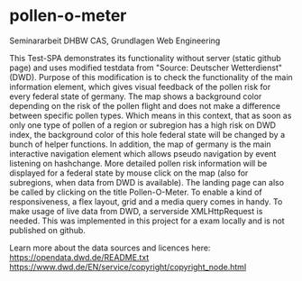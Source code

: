 # pollen-o-meter
Seminararbeit DHBW CAS, Grundlagen Web Engineering

This Test-SPA demonstrates its functionality without server (static github page) and uses modified testdata from  "Source: Deutscher Wetterdienst" (DWD). Purpose of this modification is to check the functionality of the main information element, which gives visual feedback of the pollen risk for every federal state of germany. The map shows a background color depending on the risk of the pollen flight and does not make a difference between specific pollen types. Which means in this context, that as soon as only one type of pollen of a region or subregion has a high risk on DWD index, the background color of this hole federal state will be changed by a bunch of helper functions. In addition, the map of germany is the main interactive navigation element which allows pseudo navigation by event listening on hashchange. More detailed pollen risk information will be displayed for a federal state by mouse click on the map (also for subregions, when data from DWD is available). The landing page can also be called by clicking on the title Pollen-O-Meter. To enable a kind of responsiveness, a flex layout, grid and a media query comes in handy. To make usage of live data from DWD, a serverside XMLHttpRequest is needed. This was implemented in this project for a exam locally and is not published on github.

Learn more about the data sources and licences here:
https://opendata.dwd.de/README.txt
https://www.dwd.de/EN/service/copyright/copyright_node.html 
